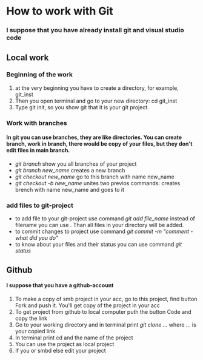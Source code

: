 # How to work with Git

### I suppose that you have already install git and visual studio code

## Local work

### Beginning of the work
1. at the very beginning you have to create a directory, for example, git_inst
2. Then you open terminal and go to your new directory:
cd git_inst
3. Type git init, so you show git that it is your git project.

### Work with branches
#### In git you can use branches, they are like directories. You can create branch, work in branch, there would be copy of your files, but they don't edit files in main branch.
* *git branch* show you all branches of your project
* *git branch new_name* creates a new branch
* *git checkout new_name* go to this branch with name new_name
* *git checkout -b new_name* unites two previos commands: creates brench with name new_name and goes to it

### add files to git-project
* to add file to your git-project use command *git add file_name* instead of filename you can use . Than all files in your directory will be added.
* to commit changes to project use command *git commit -m "comment - what did you do"*
* to know about your files and their status you can use command *git status* 

## Github
#### I suppose that you have a github-account
1. To make a copy of smb project in your acc, go to this project, find button Fork and push it. You'll get copy of the project in your acc
2. To get project from github to local computer puth the button Code and copy the link
3. Go to your working directory and in terminal print *git clone ...* where ... is your copied link
4. In terminal print cd and the name of the project
5. You can use the project as local project
6. If you or smbd else edit your project